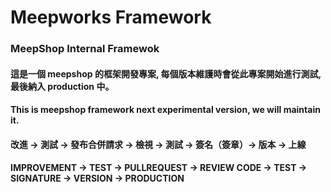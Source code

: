 Meepworks Framework
===
### MeepShop Internal Framewok

#### 這是一個 meepshop 的框架開發專案, 每個版本維護時會從此專案開始進行測試, 最後納入 production 中。
#### This is meepshop framework next experimental version, we will maintain it.

#### 改進 -> 測試 -> 發布合併請求 -> 檢視 -> 測試 -> 簽名（簽章）-> 版本 -> 上線
#### IMPROVEMENT -> TEST -> PULLREQUEST -> REVIEW CODE -> TEST -> SIGNATURE -> VERSION -> PRODUCTION
